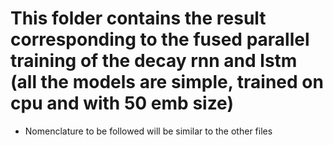 # This folder contains the result corresponding to the fused parallel training of the decay rnn and lstm  (all the models are simple, trained on cpu and with 50 emb size)

* Nomenclature to be followed will be similar to the other files